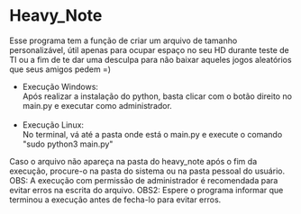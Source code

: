 # Heavy_Note

  Esse programa tem a função de criar um arquivo de tamanho personalizável, útil apenas para ocupar espaço no seu HD durante teste de TI ou a fim de te dar uma desculpa para não baixar aqueles jogos aleatórios que seus amigos pedem =)
  
  * Execução Windows:<br>
    Após realizar a instalação do python, basta clicar com o botão direito no main.py e executar como administrador.
    <br><br>
  * Execução Linux:<br>
    No terminal, vá até a pasta onde está o main.py e execute o comando "sudo python3 main.py"

  Caso o arquivo não apareça na pasta do heavy_note após o fim da execução, procure-o na pasta do sistema ou na pasta pessoal do usuário.
  OBS: A execução com permissão de administrador é recomendada para evitar erros na escrita do arquivo.
  OBS2: Espere o programa informar que terminou a execução antes de fecha-lo para evitar erros.
